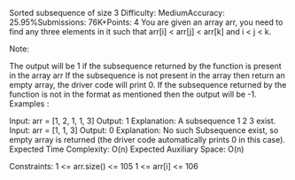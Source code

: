 Sorted subsequence of size 3
Difficulty: MediumAccuracy: 25.95%Submissions: 76K+Points: 4
You are given an array arr, you need to find any three elements in it such that arr[i] < arr[j] < arr[k] and i < j < k.

Note:

The output will be 1 if the subsequence returned by the function is present in the array arr
If the subsequence is not present in the array then return an empty array, the driver code will print 0.
If the subsequence returned by the function is not in the format as mentioned then the output will be -1.
Examples :

Input: arr = [1, 2, 1, 1, 3]
Output: 1
Explanation: A subsequence 1 2 3 exist.
Input: arr = [1, 1, 3]
Output: 0
Explanation: No such Subsequence exist, so empty array is returned (the driver code automatically prints 0 in this case).
Expected Time Complexity: O(n)
Expected Auxiliary Space: O(n)

Constraints:
1 <= arr.size() <= 105
1 <= arr[i] <= 106

